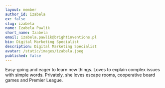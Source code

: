 ```yaml
---
layout: member
author_id: izabela
ex: false
slug: izabela
name: Izabela Pawlik
short_name: Izabela
email: izabela.pawlik@brightinventions.pl
bio: Digital Marketing Specialist
description: Digital Marketing Specialist
avatar: /static/images/izabela.jpeg
published: false
---
```

Easy-going and eager to learn new things. Loves to explain complex issues with simple words. Privately, she loves escape rooms, cooperative board games and Premier League.